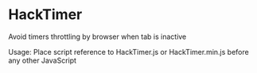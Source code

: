 # HackTimer
Avoid timers throttling by browser when tab is inactive

Usage:
Place script reference to HackTimer.js or HackTimer.min.js before any other JavaScript
